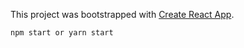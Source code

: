 This project was bootstrapped with [Create React App](https://github.com/facebookincubator/create-react-app).


`npm start or yarn start`
